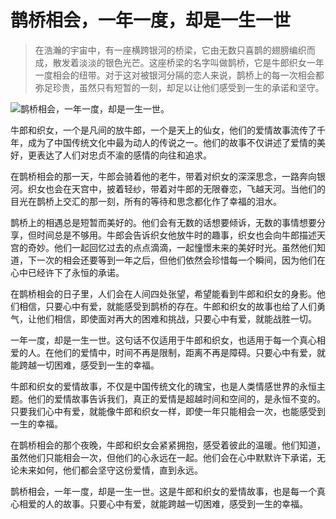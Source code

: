 # 鹊桥相会，一年一度，却是一生一世

> 在浩瀚的宇宙中，有一座横跨银河的桥梁，它由无数只喜鹊的翅膀编织而成，散发着淡淡的银色光芒。这座桥梁的名字叫做鹊桥，它是牛郎织女一年一度相会的纽带。对于这对被银河分隔的恋人来说，鹊桥上的每一次相会都弥足珍贵，虽然只有短暂的一刻，却足以让他们感受到一生的承诺和坚守。

![鹊桥相会，一年一度，却是一生一世。](/images/c99363a606964522b1ceed86984d136d.jpg)


牛郎和织女，一个是凡间的放牛郎，一个是天上的仙女，他们的爱情故事流传了千年，成为了中国传统文化中最为动人的传说之一。他们的故事不仅讲述了爱情的美好，更表达了人们对忠贞不渝的感情的向往和追求。

在鹊桥相会的那一天，牛郎会骑着他的老牛，带着对织女的深深思念，一路奔向银河。织女也会在天宫中，披着轻纱，带着对牛郎的无限眷恋，飞越天河。当他们的目光在鹊桥上交汇的那一刻，所有的等待和思念都化作了幸福的泪水。

鹊桥上的相遇总是短暂而美好的。他们会有无数的话想要倾诉，无数的事情想要分享，但时间总是不够用。牛郎会告诉织女他放牛时的趣事，织女也会向牛郎描述天宫的奇妙。他们一起回忆过去的点点滴滴，一起憧憬未来的美好时光。虽然他们知道，下一次的相会还要等到一年之后，但他们依然会珍惜每一个瞬间，因为他们在心中已经许下了永恒的承诺。

在鹊桥相会的日子里，人们会在人间四处张望，希望能看到牛郎和织女的身影。他们相信，只要心中有爱，就能感受到鹊桥的存在。牛郎和织女的故事也给了人们勇气，让他们相信，即使面对再大的困难和挑战，只要心中有爱，就能战胜一切。

一年一度，却是一生一世。这句话不仅适用于牛郎和织女，也适用于每一个真心相爱的人。在他们的爱情中，时间不再是限制，距离不再是障碍。只要心中有爱，就能跨越一切困难，感受到一生的幸福。

牛郎和织女的爱情故事，不仅是中国传统文化的瑰宝，也是人类情感世界的永恒主题。他们的爱情故事告诉我们，真正的爱情是超越时间和空间的，是永恒不变的。只要我们心中有爱，就能像牛郎和织女一样，即使一年只能相会一次，也能感受到一生的幸福。

在鹊桥相会的那个夜晚，牛郎和织女会紧紧拥抱，感受着彼此的温暖。他们知道，虽然他们只能相会一次，但他们的心永远在一起。他们会在心中默默许下承诺，无论未来如何，他们都会坚守这份爱情，直到永远。

鹊桥相会，一年一度，却是一生一世。这是牛郎和织女的爱情故事，也是每一个真心相爱的人的故事。只要心中有爱，就能跨越一切困难，感受到一生的幸福。